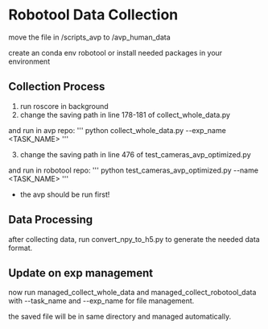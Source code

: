 # Robotool Data Collection

move the file in /scripts_avp to /avp_human_data

create an conda env robotool or install needed packages in your environment 

## Collection Process

1. run  roscore in background
2. change the saving path in line 178-181 of collect_whole_data.py

and run in avp repo:
'''
    python collect_whole_data.py --exp_name <TASK_NAME>
'''

3. change the saving path in line 476 of test_cameras_avp_optimized.py

and run in robotool repo:
'''
    python test_cameras_avp_optimized.py --name <TASK_NAME>
'''
* the avp should be run first!

## Data Processing

after collecting data, run convert_npy_to_h5.py to generate the needed data format.

## Update on exp management

now run managed_collect_whole_data and managed_collect_robotool_data with --task_name and --exp_name for file management.

the saved file will be in same directory and managed automatically.